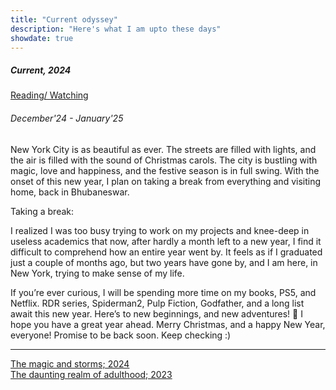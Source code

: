 ```yaml
---
title: "Current odyssey"
description: "Here's what I am upto these days"
showdate: true
---
```


##### Current, 2024

[Reading/ Watching](/reading.html)

<span class="update-date-time"></span>

###### December'24 - January'25

New York City is as beautiful as ever. The streets are filled with lights, and the air is filled with the sound of Christmas carols. The city is bustling with magic, love and happiness, and the festive season is in full swing. With the onset of this new year, I plan on taking a break from everything and visiting home, back in Bhubaneswar.

Taking a break:

I realized I was too busy trying to work on my projects and knee-deep in useless academics that now, after hardly a month left to a new year, I find it difficult to comprehend how an entire year went by. It feels as if I graduated just a couple of months ago, but two years have gone by, and I am here, in New York, trying to make sense of my life. 

If you’re ever curious, I will be spending more time on my books, PS5, and Netflix. RDR series, Spiderman2, Pulp Fiction, Godfather, and a long list await this new year. Here’s to new beginnings, and new adventures! 🥂 I hope you have a great year ahead. Merry Christmas, and a happy New Year, everyone! Promise to be back soon. Keep checking :)


---

[The magic and storms; 2024](/blog/themagicandstorms.html)  
[The daunting realm of adulthood; 2023](/blog/thedauntingrealm.html)

